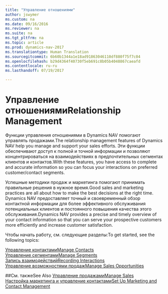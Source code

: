 ```yaml
---
title: "Управление отношениями"
author: jswymer
ms.custom: na
ms.date: 09/16/2016
ms.reviewer: na
ms.suite: na
ms.tgt_pltfrm: na
ms.topic: article
ms.prod: dynamics-nav-2017
ms.translationtype: Human Translation
ms.sourcegitcommit: 6b60b1344a1e18ad91863046110df880f75f7c04
ms.openlocfilehash: b29d4364f40730f5eb691c8b05b4048867caeafd
ms.contentlocale: ru-ru
ms.lasthandoff: 07/19/2017

---
```

# <a name="relationship-management"></a><span data-ttu-id="c9001-102">Управление отношениями</span><span class="sxs-lookup"><span data-stu-id="c9001-102">Relationship Management</span></span>
<span data-ttu-id="c9001-103">Функции управления отношениями в Dynamics NAV помогают управлять продажами.</span><span class="sxs-lookup"><span data-stu-id="c9001-103">The relationship management features of Dynamics NAV help you manage and support your sales efforts.</span></span> <span data-ttu-id="c9001-104">Эти функции обеспечивают доступ к полной и точной информации и позволяют концентрироваться на взаимодействиях в предпочтительных сегментах клиентов и контактов.</span><span class="sxs-lookup"><span data-stu-id="c9001-104">With these features, you have access to complete and accurate information so you can focus your interactions on preferred customer/contact segments.</span></span>

<span data-ttu-id="c9001-105">Успешные методики продаж и маркетинга помогают принимать правильные решения в нужное время.</span><span class="sxs-lookup"><span data-stu-id="c9001-105">Good sales and marketing practices are all about how to make the best decisions at the right time.</span></span> <span data-ttu-id="c9001-106">Dynamics NAV предоставляет точный и своевременный обзор контактной информации для более эффективного обслуживания потенциальных клиентов и постоянного повышения качества этого обслуживания.</span><span class="sxs-lookup"><span data-stu-id="c9001-106">Dynamics NAV provides a precise and timely overview of your contact information so that you can serve your prospective customers more efficiently and increase customer satisfaction.</span></span>

<span data-ttu-id="c9001-107">Чтобы начать работу, см. следующие разделы:</span><span class="sxs-lookup"><span data-stu-id="c9001-107">To get started, see the following topics:</span></span>

[<span data-ttu-id="c9001-108">Управление контактами</span><span class="sxs-lookup"><span data-stu-id="c9001-108">Manage Contacts</span></span>](marketing-contacts.md)  
[<span data-ttu-id="c9001-109">Управление сегментами</span><span class="sxs-lookup"><span data-stu-id="c9001-109">Manage Segments</span></span>](marketing-segments.md)  
[<span data-ttu-id="c9001-110">Запись взаимодействий</span><span class="sxs-lookup"><span data-stu-id="c9001-110">Recording Interactions</span></span>](marketing-interactions.md)  
[<span data-ttu-id="c9001-111">Управление возможностями продаж</span><span class="sxs-lookup"><span data-stu-id="c9001-111">Manage Sales Opportunities</span></span>](marketing-manage-sales-opportunities.md)

##<a name="see-also"></a><span data-ttu-id="c9001-112">См. также</span><span class="sxs-lookup"><span data-stu-id="c9001-112">See Also</span></span>
[<span data-ttu-id="c9001-113">Управление продажами</span><span class="sxs-lookup"><span data-stu-id="c9001-113">Manage Sales</span></span>](sales-manage-sales.md)  
[<span data-ttu-id="c9001-114">Настройка маркетинга и управление контактами</span><span class="sxs-lookup"><span data-stu-id="c9001-114">Set Up Marketing and Contact Management</span></span>](marketing-setup-marketing.md)

